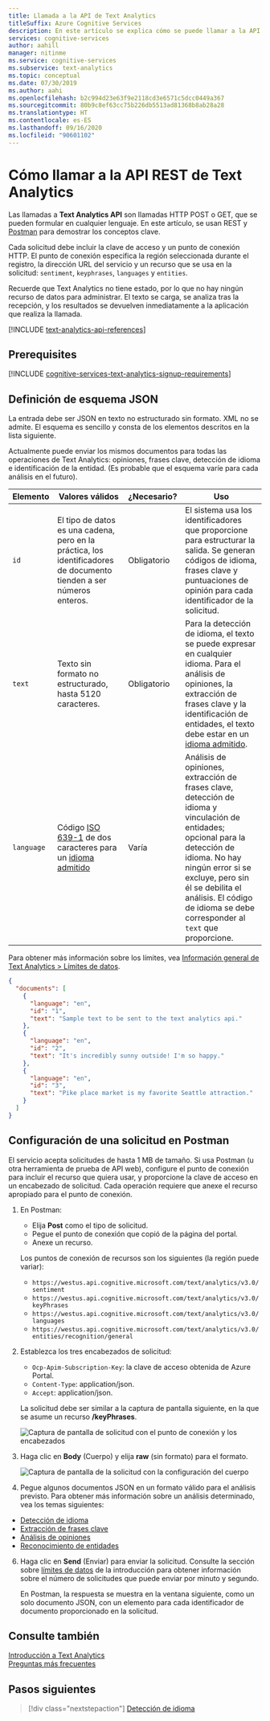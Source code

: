 ```yaml
---
title: Llamada a la API de Text Analytics
titleSuffix: Azure Cognitive Services
description: En este artículo se explica cómo se puede llamar a la API REST y a Postman de Text Analytics de Azure Cognitive Services.
services: cognitive-services
author: aahill
manager: nitinme
ms.service: cognitive-services
ms.subservice: text-analytics
ms.topic: conceptual
ms.date: 07/30/2019
ms.author: aahi
ms.openlocfilehash: b2c994d23e63f9e2118cd3e6571c5dcc0449a367
ms.sourcegitcommit: 80b9c8ef63cc75b226db5513ad81368b8ab28a28
ms.translationtype: HT
ms.contentlocale: es-ES
ms.lasthandoff: 09/16/2020
ms.locfileid: "90601102"
---
```

# <a name="how-to-call-the-text-analytics-rest-api"></a>Cómo llamar a la API REST de Text Analytics

Las llamadas a **Text Analytics API** son llamadas HTTP POST o GET, que se pueden formular en cualquier lenguaje. En este artículo, se usan REST y [Postman](https://www.postman.com/downloads/) para demostrar los conceptos clave.

Cada solicitud debe incluir la clave de acceso y un punto de conexión HTTP. El punto de conexión especifica la región seleccionada durante el registro, la dirección URL del servicio y un recurso que se usa en la solicitud: `sentiment`, `keyphrases`, `languages` y `entities`. 

Recuerde que Text Analytics no tiene estado, por lo que no hay ningún recurso de datos para administrar. El texto se carga, se analiza tras la recepción, y los resultados se devuelven inmediatamente a la aplicación que realiza la llamada.

[!INCLUDE [text-analytics-api-references](../includes/text-analytics-api-references.md)]

## <a name="prerequisites"></a>Prerequisites

[!INCLUDE [cognitive-services-text-analytics-signup-requirements](../../../../includes/cognitive-services-text-analytics-signup-requirements.md)]

<a name="json-schema"></a>

## <a name="json-schema-definition"></a>Definición de esquema JSON

La entrada debe ser JSON en texto no estructurado sin formato. XML no se admite. El esquema es sencillo y consta de los elementos descritos en la lista siguiente. 

Actualmente puede enviar los mismos documentos para todas las operaciones de Text Analytics: opiniones, frases clave, detección de idioma e identificación de la entidad. (Es probable que el esquema varíe para cada análisis en el futuro).

| Elemento | Valores válidos | ¿Necesario? | Uso |
|---------|--------------|-----------|-------|
|`id` |El tipo de datos es una cadena, pero en la práctica, los identificadores de documento tienden a ser números enteros. | Obligatorio | El sistema usa los identificadores que proporcione para estructurar la salida. Se generan códigos de idioma, frases clave y puntuaciones de opinión para cada identificador de la solicitud.|
|`text` | Texto sin formato no estructurado, hasta 5120 caracteres. | Obligatorio | Para la detección de idioma, el texto se puede expresar en cualquier idioma. Para el análisis de opiniones, la extracción de frases clave y la identificación de entidades, el texto debe estar en un [idioma admitido](../text-analytics-supported-languages.md). |
|`language` | Código [ISO 639-1](https://en.wikipedia.org/wiki/List_of_ISO_639-1_codes) de dos caracteres para un [idioma admitido](../text-analytics-supported-languages.md) | Varía | Análisis de opiniones, extracción de frases clave, detección de idioma y vinculación de entidades; opcional para la detección de idioma. No hay ningún error si se excluye, pero sin él se debilita el análisis. El código de idioma se debe corresponder al `text` que proporcione. |

Para obtener más información sobre los límites, vea [Información general de Text Analytics > Límites de datos](../overview.md#data-limits). 


```json
{
  "documents": [
    {
      "language": "en",
      "id": "1",
      "text": "Sample text to be sent to the text analytics api."
    },
    {
      "language": "en",
      "id": "2",
      "text": "It's incredibly sunny outside! I'm so happy."
    },
    {
      "language": "en",
      "id": "3",
      "text": "Pike place market is my favorite Seattle attraction."
    }
  ]
}
```


## <a name="set-up-a-request-in-postman"></a>Configuración de una solicitud en Postman

El servicio acepta solicitudes de hasta 1 MB de tamaño. Si usa Postman (u otra herramienta de prueba de API web), configure el punto de conexión para incluir el recurso que quiera usar, y proporcione la clave de acceso en un encabezado de solicitud. Cada operación requiere que anexe el recurso apropiado para el punto de conexión. 

1. En Postman:

   + Elija **Post** como el tipo de solicitud.
   + Pegue el punto de conexión que copió de la página del portal.
   + Anexe un recurso.

   Los puntos de conexión de recursos son los siguientes (la región puede variar):

   + `https://westus.api.cognitive.microsoft.com/text/analytics/v3.0/sentiment`
   + `https://westus.api.cognitive.microsoft.com/text/analytics/v3.0/keyPhrases`
   + `https://westus.api.cognitive.microsoft.com/text/analytics/v3.0/languages`
   + `https://westus.api.cognitive.microsoft.com/text/analytics/v3.0/entities/recognition/general`

2. Establezca los tres encabezados de solicitud:

   + `Ocp-Apim-Subscription-Key`: la clave de acceso obtenida de Azure Portal.
   + `Content-Type`: application/json.
   + `Accept`: application/json.

   La solicitud debe ser similar a la captura de pantalla siguiente, en la que se asume un recurso **/keyPhrases**.

   ![Captura de pantalla de solicitud con el punto de conexión y los encabezados](../media/postman-request-keyphrase-1.png)

4. Haga clic en **Body** (Cuerpo) y elija **raw** (sin formato) para el formato.

   ![Captura de pantalla de la solicitud con la configuración del cuerpo](../media/postman-request-body-raw.png)

5. Pegue algunos documentos JSON en un formato válido para el análisis previsto. Para obtener más información sobre un análisis determinado, vea los temas siguientes:

  + [Detección de idioma](text-analytics-how-to-language-detection.md)  
  + [Extracción de frases clave](text-analytics-how-to-keyword-extraction.md)  
  + [Análisis de opiniones](text-analytics-how-to-sentiment-analysis.md)  
  + [Reconocimiento de entidades](text-analytics-how-to-entity-linking.md)  


6. Haga clic en **Send** (Enviar) para enviar la solicitud. Consulte la sección sobre [límites de datos](../overview.md#data-limits) de la introducción para obtener información sobre el número de solicitudes que puede enviar por minuto y segundo.

   En Postman, la respuesta se muestra en la ventana siguiente, como un solo documento JSON, con un elemento para cada identificador de documento proporcionado en la solicitud.

## <a name="see-also"></a>Consulte también 

 [Introducción a Text Analytics](../overview.md)  
 [Preguntas más frecuentes](../text-analytics-resource-faq.md)

## <a name="next-steps"></a>Pasos siguientes

> [!div class="nextstepaction"]
> [Detección de idioma](text-analytics-how-to-language-detection.md)
